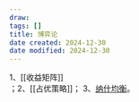 ```yaml
---
draw:
tags: []
title: 博弈论
date created: 2024-12-30
date modified: 2024-12-30
---
```


1、[[收益矩阵]]  
；2、[[占优策略]]；
3、[纳什均衡](纳什均衡.md)。
